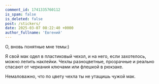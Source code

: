 ```yaml
---
comment_id: 1741335760112
is_spam: false
is_deleted: false
post: /stickers/
date: 2025-03-07 08:22:40 +0000
author_fullname: 'Евгений'
---
```


О, вновь понятные мне темы:)

Я свой мак одел в пластиковый чехол, и на него, если захотелось, можно лепить наклейки. Чехлы разноцветные, прозрачные и реально спасают от черкания ключами или флешкой в рюкзаке. 

Немаловажно, что по цвету чехла ты не утащишь чужой мак. 


